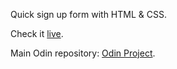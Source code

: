 Quick sign up form with HTML & CSS.

Check it [live](https://cesarbrancalhao.github.io/Odin.Form/).

Main Odin repository: [Odin Project](https://github.com/cesarbrancalhao/OdinProject).
